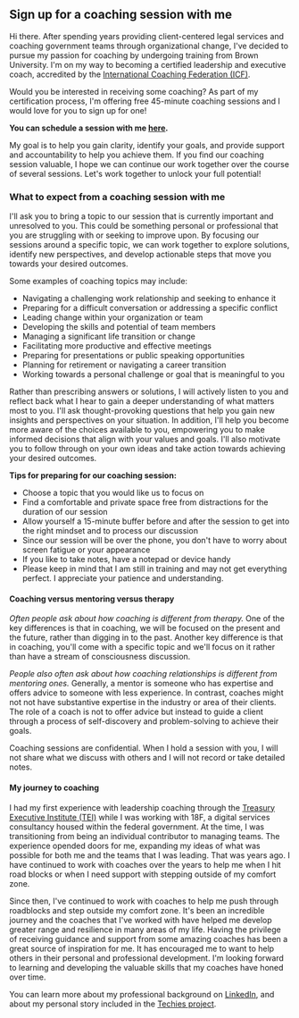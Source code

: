 ## Sign up for a coaching session with me 

Hi there. After spending years providing client-centered legal services and coaching government teams through organizational change, I've decided to pursue my passion for coaching by undergoing training from Brown University. I'm on my way to becoming a certified leadership and executive coach, accredited by the [International Coaching Federation (ICF)](https://en.wikipedia.org/wiki/International_Coaching_Federation).

Would you be interested in receiving some coaching? As part of my certification process, I'm offering free 45-minute coaching sessions and I would love for you to sign up for one! 

<b>You can schedule a session with me [here](https://calendly.com/nikzei/coaching-session).</b>

My goal is to help you gain clarity, identify your goals, and provide support and accountability to help you achieve them. If you find our coaching session valuable, I hope we can continue our work together over the course of several sessions. Let's work together to unlock your full potential!

### What to expect from a coaching session with me <a name="What to expect from a coaching session with me"></a>

I'll ask you to bring a topic to our session that is currently important and unresolved to you. This could be something personal or professional that you are struggling with or seeking to improve upon. By focusing our sessions around a specific topic, we can work together to explore solutions, identify new perspectives, and develop actionable steps that move you towards your desired outcomes.

Some examples of coaching topics may include:

- Navigating a challenging work relationship and seeking to enhance it
- Preparing for a difficult conversation or addressing a specific conflict
- Leading change within your organization or team
- Developing the skills and potential of team members
- Managing a significant life transition or change
- Facilitating more productive and effective meetings
- Preparing for presentations or public speaking opportunities
- Planning for retirement or navigating a career transition
- Working towards a personal challenge or goal that is meaningful to you

Rather than prescribing answers or solutions, I will actively listen to you and reflect back what I hear to gain a deeper understanding of what matters most to you. I'll ask thought-provoking questions that help you gain new insights and perspectives on your situation. In addition, I'll help you become more aware of the choices available to you, empowering you to make informed decisions that align with your values and goals. I'll also motivate you to follow through on your own ideas and take action towards achieving your desired outcomes.

<b> Tips for preparing for our coaching session: </b>
- Choose a topic that you would like us to focus on
- Find a comfortable and private space free from distractions for the duration of our session
- Allow yourself a 15-minute buffer before and after the session to get into the right mindset and to process our discussion
- Since our session will be over the phone, you don't have to worry about screen fatigue or your appearance
- If you like to take notes, have a notepad or device handy
- Please keep in mind that I am still in training and may not get everything perfect. I appreciate your patience and understanding.

#### Coaching versus mentoring versus therapy <a name="Coaching versus mentoring versus therapy"></a>
<i> Often people ask about how coaching is different from therapy.</i> One of the key differences is that in coaching, we will be focused on the present and the future, rather than digging in to the past. Another key difference is that in coaching, you'll come with a specific topic and we'll focus on it rather than have a stream of consciousness discussion.

<i>People also often ask about how coaching relationships is different from mentoring ones.</i> Generally, a mentor is someone who has expertise and offers advice to someone with less experience. In contrast, coaches might not not have substantive expertise in the industry or area of their clients. The role of a coach is not to offer advice but instead to guide a client through a process of self-discovery and problem-solving to achieve their goals.

Coaching sessions are confidential. When I hold a session with you, I will not share what we discuss with others and I will not record or take detailed notes.


#### My journey to coaching <a name="My journey to coaching"></a>

I had my first experience with leadership coaching through the [Treasury Executive Institute (TEI)](https://home.tei.treasury.gov/) while I was working with 18F, a digital services consultancy housed within the federal government. At the time, I was transitioning from being an individual contributor to managing teams. The experience opended doors for me, expanding my ideas of what was possible for both me and the teams that I was leading. That was years ago. I have continued to work with coaches over the years to help me when I hit road blocks or when I need support with stepping outside of my comfort zone. 

Since then, I've continued to work with coaches to help me push through roadblocks and step outside my comfort zone. It's been an incredible journey and the coaches that I've worked with have helped me develop greater range and resilience in many areas of my life. Having the privilege of receiving guidance and support from some amazing coaches has been a great source of inspiration for me. It has encouraged me to want to help others in their personal and professional development. I'm looking forward to learning and developing the valuable skills that my coaches have honed over time.

 You can learn more about my professional background on [LinkedIn](https://www.linkedin.com/in/nikki-zeichner-82689412), and about my personal story included in the [Techies project](https://techiesproject.com/nikki-zeichner/).
